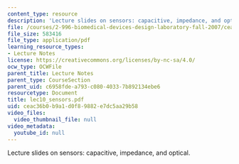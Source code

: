```yaml
---
content_type: resource
description: 'Lecture slides on sensors: capacitive, impedance, and optical.'
file: /courses/2-996-biomedical-devices-design-laboratory-fall-2007/ceac36b0b9a1d0f89882e7dc5aa29b58_lec10_sensors.pdf
file_size: 583416
file_type: application/pdf
learning_resource_types:
- Lecture Notes
license: https://creativecommons.org/licenses/by-nc-sa/4.0/
ocw_type: OCWFile
parent_title: Lecture Notes
parent_type: CourseSection
parent_uid: c6958fde-a793-c080-4033-7b892134ebe6
resourcetype: Document
title: lec10_sensors.pdf
uid: ceac36b0-b9a1-d0f8-9882-e7dc5aa29b58
video_files:
  video_thumbnail_file: null
video_metadata:
  youtube_id: null
---
```

Lecture slides on sensors: capacitive, impedance, and optical.
